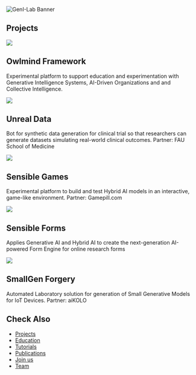 ![GenI-Lab Banner](http://generativeintelligencelab.ai/images/icons/genilab-banner.png)

## Projects

<div class="project-container">
  <div class="project-grid">
    <!-- Card -->
    <div class="project-card white-bg">
      <a href="https://github.com/genilab/owlmind" target="_blank">
        <img src="https://github.com/genilab/owlmind/wiki/images/owlmind-banner.png">
      </a>
      <div class="project-card-content">
        <h2>Owlmind Framework</h2>
        <p>Experimental platform to support education and experimentation with Generative Intelligence Systems, AI-Driven Organizations and and Collective Intelligence.</p>
      </div>
    </div>
    <!-- Card -->
    <div class="project-card blue-bg">
      <a href="https://docs.google.com/document/d/1Fa6YZ75rma7YRSFDcc5yKNp55sUEScQLK96JY2_uexY/edit" target="_blank">
        <img src="http://generativeintelligencelab.ai/images/projects/unreal-data.png">
      </a>
      <div class="project-card-content">
        <h2>Unreal Data</h2>
        <p>Bot for synthetic data generation for clinical trial so that researchers can generate datasets simulating real-world clinical outcomes. Partner: FAU School of Medicine</p>
      </div>
    </div>
    <!-- Card -->
    <div class="project-card yellow-bg">
      <a href="https://docs.google.com/document/d/1r9GApilXZu6UN-BkuA71VJDafYj8_WhFLZO2NWvXV2Q/edit" target="_blank">
        <img src="http://generativeintelligencelab.ai/images/projects/sensible-games.png">
      </a>
      <div class="project-card-content">
        <h2>Sensible Games</h2>
        <p>Experimental platform to build and test Hybrid AI models in an interactive, game-like environment. Partner: Gamepill.com</p>
      </div>
    </div>
    <!-- Card -->
    <div class="project-card blue-bg">
      <a href="https://docs.google.com/document/d/1_G96UKkBTqwLWO59UUfK0x5t459DXemdfANJu1GS2do/edit" target="_blank">
        <img src="http://generativeintelligencelab.ai/images/projects/sensible-forms.png">
      </a>
      <div class="project-card-content">
        <h2>Sensible Forms</h2>
        <p>Applies Generative AI and Hybrid AI to create the next-generation AI-powered Form Engine for online research forms</p>
      </div>
    </div>
    <!-- Card -->
    <div class="project-card yellow-bg">
      <a href="https://docs.google.com/document/d/1sizokJKUCZ5ZnkyXRqifDditB1SuRrwSYDo878yDxR0/edit" target="_blank">
        <img src="http://generativeintelligencelab.ai/images/projects/smallgen-forge.png">
      </a>
      <div class="project-card-content">
        <h2>SmallGen Forgery</h2>
        <p>Automated Laboratory solution for generation of Small Generative Models for IoT Devices. Partner: aiKOLO</p>
      </div>
    </div>
  </div>
</div>


## Check Also

* [Projects](./projects.md)
* [Education](./knowledge.md#education)
* [Tutorials](./knowledge.md#tutorials)
* [Publications](./knowledge.md#publications)
* [Join us](./collaborate.md)
* [Team](./people.html)


 

